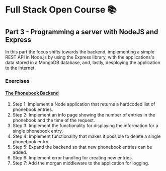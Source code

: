 # Full Stack Open Course 📚

## Part 3 - Programming a server with NodeJS and Express

In this part the focus shifts towards the backend, implementing a simple REST API in Node.js by using the Express library, with the applications's data stored in a MongoDB database, and, lastly, desploying the application to the internet.

### Exercises

#### [The Phonebook Backend](/part-03/phonebook/)

1. Step 1: Implement a Node application that returns a hardcoded list of phonebook entries.
2. Step 2: Implement an info page showing the number of entries in the phonebook and the time of the request.
3. Step 3: Implement the functionality for displaying the information for a single phonebook entry.
4. Step 4: Implement functionality that makes it possible to delete a single phonebook entry.
5. Step 5: Expand the backend so that new phonebook entries can be added.
6. Step 6: Implement error handling for creating new entries.
7. Step 7: Add the morgan middleware to the application for logging.

